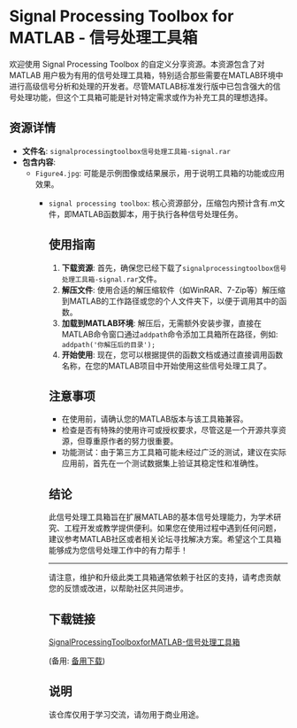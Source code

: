 # Signal Processing Toolbox for MATLAB - 信号处理工具箱

欢迎使用 Signal Processing Toolbox 的自定义分享资源。本资源包含了对 MATLAB 用户极为有用的信号处理工具箱，特别适合那些需要在MATLAB环境中进行高级信号分析和处理的开发者。尽管MATLAB标准发行版中已包含强大的信号处理功能，但这个工具箱可能是针对特定需求或作为补充工具的理想选择。

## 资源详情

- **文件名**: `signalprocessingtoolbox信号处理工具箱-signal.rar`
- **包含内容**:
  - `Figure4.jpg`: 可能是示例图像或结果展示，用于说明工具箱的功能或应用效果。
    - `signal processing toolbox`: 核心资源部分，压缩包内预计含有.m文件，即MATLAB函数脚本，用于执行各种信号处理任务。

      ## 使用指南

      1. **下载资源**: 首先，确保您已经下载了`signalprocessingtoolbox信号处理工具箱-signal.rar`文件。
      2. **解压文件**: 使用合适的解压缩软件（如WinRAR、7-Zip等）解压缩到MATLAB的工作路径或您的个人文件夹下，以便于调用其中的函数。
      3. **加载到MATLAB环境**: 解压后，无需额外安装步骤，直接在MATLAB命令窗口通过`addpath`命令添加工具箱所在路径，例如: `addpath('你解压后的目录');`
      4. **开始使用**: 现在，您可以根据提供的函数文档或通过直接调用函数名称，在您的MATLAB项目中开始使用这些信号处理工具了。

      ## 注意事项

      - 在使用前，请确认您的MATLAB版本与该工具箱兼容。
      - 检查是否有特殊的使用许可或授权要求，尽管这是一个开源共享资源，但尊重原作者的努力很重要。
      - 功能测试：由于第三方工具箱可能未经过广泛的测试，建议在实际应用前，首先在一个测试数据集上验证其稳定性和准确性。

      ## 结论

      此信号处理工具箱旨在扩展MATLAB的基本信号处理能力，为学术研究、工程开发或教学提供便利。如果您在使用过程中遇到任何问题，建议参考MATLAB社区或者相关论坛寻找解决方案。希望这个工具箱能够成为您信号处理工作中的有力帮手！

      ---

      请注意，维护和升级此类工具箱通常依赖于社区的支持，请考虑贡献您的反馈或改进，以帮助社区共同进步。

      ## 下载链接
      [SignalProcessingToolboxforMATLAB-信号处理工具箱](https://pan.quark.cn/s/862d86e3b828) 

      (备用: [备用下载](https://pan.baidu.com/s/1jMiWoO176CAvVlvpa8TRgA?pwd=1234))

      ## 说明

      该仓库仅用于学习交流，请勿用于商业用途。
